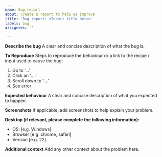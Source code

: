```yaml
---
name: Bug report
about: Create a report to help us improve
title: 'Bug report: <Insert title here>'
labels: bug
assignees: ''

---
```


**Describe the bug**
A clear and concise description of what the bug is.

**To Reproduce**
Steps to reproduce the behaviour or a link to the recipe / input used to cause the bug:

1. Go to '...'
2. Click on '....'
3. Scroll down to '....'
4. See error

**Expected behaviour**
A clear and concise description of what you expected to happen.

**Screenshots**
If applicable, add screenshots to help explain your problem.

**Desktop (if relevant, please complete the following information):**
 - OS: [e.g. Windows] 
 - Browser [e.g. chrome, safari]
 - Version [e.g. 22]

**Additional context**
Add any other context about the problem here.
